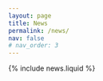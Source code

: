 ```yaml
---
layout: page
title: News
permalink: /news/
nav: false
# nav_order: 3
---
```


{% include news.liquid %}
